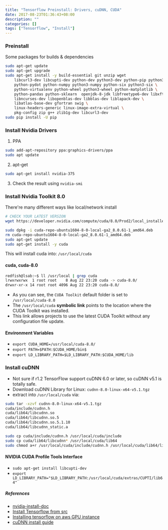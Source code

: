 ```yaml
---
title: "Tensorflow Preinstall: Drivers, cuDNN, CUDA"
date: 2017-08-23T01:36:43+08:00
description: ""
categories: []
tags: ["Tensorflow", "Install"]
---
```

### Preinstall
Some packages for builds & dependencies
```bash
sudo apt-get update
sudo apt-get upgrade
sudo apt-get install -y build-essential git unzip wget
    libcurl3-dev libcupti-dev python-dev python3-dev python-pip python3-pip \
    python-pydot python-numpy python3-numpy python-six python3-six \
    python-virtualenv python-wheel python3-wheel python-matplotlib \
    python-pandas python-sklearn  openjdk-8-jdk libfreetype6-dev libxft-dev \
    libncurses-dev libopenblas-dev libblas-dev liblapack-dev \
    libatlas-base-dev gfortran swig \
    linux-headers-generic linux-image-extra-virtual \
    pkg-config zip g++ zlib1g-dev libcurl3-dev
sudo pip install -U pip
```
### Install Nvidia Drivers
1. PPA

```bash
sudo add-apt-repository ppa:graphics-drivers/ppa
sudo apt update
```
2. apt-get

```bash
sudo apt-get install nvidia-375
```
3. Check the result using `nvidia-smi`



### Install Nvidia Toolkit 8.0
There're many different ways like local/network install
```bash
# CHECK YOUR LATEST VERSION
wget https://developer.nvidia.com/compute/cuda/8.0/Prod2/local_installers/cuda-repo-ubuntu1604-8-0-local-ga2_8.0.61-1_amd64-deb

sudo dpkg -i cuda-repo-ubuntu1604-8-0-local-ga2_8.0.61-1_amd64.deb
rm cuda-repo-ubuntu1604-8-0-local-ga2_8.0.61-1_amd64.deb
sudo apt-get update
sudo apt-get install -y cuda
```
This will install cuda into: `/usr/local/cuda`
#### cuda, cuda-8.0
```bash
redfish@lsab:~$ ll /usr/local | grep cuda
lrwxrwxrwx  1 root root    8 Aug 22 23:20 cuda -> cuda-8.0/
drwxr-xr-x 14 root root 4096 Aug 22 23:20 cuda-8.0/
```
- As you can see, the `CUDA Toolkit` default folder is set to `/usr/local/cuda-8.0`
- The `/usr/local/cuda` **symbolic link** points to the location where the CUDA Toolkit was installed.
- This link allows projects to use the latest CUDA Toolkit without any configuration file update.

#### Environment Variables
- `export CUDA_HOME=/usr/local/cuda-8.0/`
- `export PATH=$PATH:$CUDA_HOME/bin$`
- `export LD_LIBRARY_PATH=$LD_LIBRARY_PATH:$CUDA_HOME/lib`

### Install cuDNN
- Not sure if r1.2 TensorFlow support cuDNN 6.0 or later, so cuDNN v5.1 is totally safe.
- Download cuDNN Library for Linux: `cudnn-8.0-linux-x64-v5.1.tgz`
- extract into `/usr/local/cuda` via:

```bash
sudo tar -xzvf cudnn-8.0-linux-x64-v5.1.tgz
cuda/include/cudnn.h
cuda/lib64/libcudnn.so
cuda/lib64/libcudnn.so.5
cuda/lib64/libcudnn.so.5.1.10
cuda/lib64/libcudnn_static.a
```
```bash
sudo cp cuda/include/cudnn.h /usr/local/cuda/include
sudo cp cuda/lib64/libcudnn* /usr/local/cuda/lib64
sudo chmod a+r /usr/local/cuda/include/cudnn.h /usr/local/cuda/lib64/libcudnn*
```
#### NVIDIA CUDA Profile Tools Interface
- `sudo apt-get install libcupti-dev`
- `export LD_LIBRARY_PATH="$LD_LIBRARY_PATH:/usr/local/cuda/extras/CUPTI/lib64"`

##### References
- [nvidia-install-doc](http://docs.nvidia.com/cuda/cuda-installation-guide-linux/index.html)
- [Install Tensorflow from src](https://alliseesolutions.wordpress.com/2016/09/08/install-gpu-tensorflow-from-sources-w-ubuntu-16-04-and-cuda-8-0/)
- [Installing tensorflow on aws GPU instance](http://expressionflow.com/2016/10/09/installing-tensorflow-on-an-aws-ec2-p2-gpu-instance/)
- [cuDNN install guide](http://developer2.download.nvidia.com/compute/machine-learning/cudnn/secure/v5.1/prod/doc/cudnn_install.txt?orCYTNdBxYW2yOYvYwfFamN5juy4rrtFs6NS-8fLWfJsF18n8HkQ0MJcgVPZQW8zSY5y5Iw5Kyb9lA8RduC8iGMCT6G7liwgpgvW3KmoIxllldADxI-FsZeCs1xr8POXyQAZAU3HkSfJZJfa1NJz_bg9FT03dYYCuOQDrqbBuQX20zd2)
